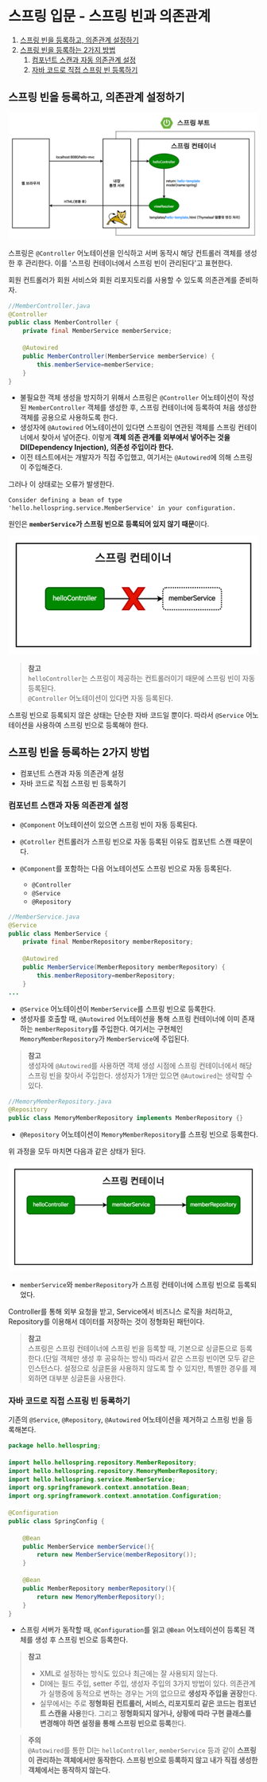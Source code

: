 # 스프링 입문 - 스프링 빈과 의존관계

1. [스프링 빈을 등록하고, 의존관계 설정하기](#스프링-빈을-등록하고-의존관계-설정하기)
2. [스프링 빈을 등록하는 2가지 방법](#스프링-빈을-등록하는-2가지-방법)
   1. [컴포넌트 스캔과 자동 의존관계 설정](#컴포넌트-스캔과-자동-의존관계-설정)
   2. [자바 코드로 직접 스프링 빈 등록하기](#자바-코드로-직접-스프링-빈-등록하기)

## 스프링 빈을 등록하고, 의존관계 설정하기

![Spring-introduction-project-setting-04](./images/Spring-introduction-project-setting-04.png)

스프링은 `@Controller` 어노테이션을 인식하고 서버 동작시 해당 컨트롤러 객체를 생성한 후 관리한다. 이를 '스프링 컨테이너에서 스프링 빈이 관리된다'고 표현한다.

회원 컨트롤러가 회원 서비스와 회원 리포지토리를 사용할 수 있도록 의존관계를 준비하자.

```java
//MemberController.java
@Controller
public class MemberController {
    private final MemberService memberService;

    @Autowired
    public MemberController(MemberService memberService) {
        this.memberService=memberService;
    }
}
```

- 불필요한 객체 생성을 방지하기 위해서 스프링은 `@Controller` 어노테이션이 작성된 `MemberController` 객체를 생성한 후, 스프링 컨테이너에 등록하여 처음 생성한 객체를 공용으로 사용하도록 한다.
- 생성자에 `@Autowired` 어노테이션이 있다면 스프링이 연관된 객체를 스프링 컨테이너에서 찾아서 넣어준다. 이렇게 **객체 의존 관계를 외부에서 넣어주는 것을 DI(Dependency Injection), 의존성 주입이라 한다.**
- 이전 테스트에서는 개발자가 직접 주입했고, 여기서는 `@Autowired`에 의해 스프링이 주입해준다.

그러나 이 상태로는 오류가 발생한다.

```
Consider defining a bean of type 'hello.hellospring.service.MemberService' in your configuration.
```

원인은 **`memberService`가 스프링 빈으로 등록되어 있지 않기 때문**이다.

![Spring-introduction-spring-bean-and-dependency-01](./images/Spring-introduction-spring-bean-and-dependency-01.png)

> **참고**  
> `helloController`는 스프링이 제공하는 컨트롤러이기 때문에 스프링 빈이 자동 등록된다.  
> `@Controller` 어노테이션이 있다면 자동 등록된다.

스프링 빈으로 등록되지 않은 상태는 단순한 자바 코드일 뿐이다. 따라서 `@Service` 어노테이션을 사용하여 스프링 빈으로 등록해야 한다.

## 스프링 빈을 등록하는 2가지 방법

- 컴포넌트 스캔과 자동 의존관계 설정
- 자바 코드로 직접 스프링 빈 등록하기

### 컴포넌트 스캔과 자동 의존관계 설정

- `@Component` 어노테이션이 있으면 스프링 빈이 자동 등록된다.
- `@Cotroller` 컨트롤러가 스프링 빈으로 자동 등록된 이유도 컴포넌트 스캔 때문이다.

- `@Component`를 포함하는 다음 어노테이션도 스프링 빈으로 자동 등록된다.
  - `@Controller`
  - `@Service`
  - `@Repository`

```java
//MemberService.java
@Service
public class MemberService {
    private final MemberRepository memberRepository;

    @Autowired
    public MemberService(MemberRepository memberRepository) {
        this.memberRepository=memberRepository;
    }
...
```

- `@Service` 어노테이션이 `MemberService`를 스프링 빈으로 등록한다.
- 생성자를 호출할 때, `@Autowired` 어노테이션을 통해 스프링 컨테이너에 이미 존재하는 `memberRepository`를 주입한다. 여기서는 구현체인 `MemoryMemberRepository`가 `MemberService`에 주입된다.

> **참고**  
> 생성자에 `@Autowired`를 사용하면 객체 생성 시점에 스프링 컨테이너에서 해당 스프링 빈을 찾아서 주입한다. 생성자가 1개만 있으면 `@Autowired`는 생략할 수 있다.

```java
//MemoryMemberRepository.java
@Repository
public class MemoryMemberRepository implements MemberRepository {}
```

- `@Repository` 어노테이션이 `MemoryMemberRepository`를 스프링 빈으로 등록한다.

위 과정을 모두 마치면 다음과 같은 상태가 된다.

![Spring-introduction-spring-bean-and-dependency-02](./images/Spring-introduction-spring-bean-and-dependency-02.png)

- `memberService`와 `memberRepository`가 스프링 컨테이너에 스프링 빈으로 등록되었다.

Controller를 통해 외부 요청을 받고, Service에서 비즈니스 로직을 처리하고, Repository를 이용해서 데이터를 저장하는 것이 정형화된 패턴이다.

> **참고**  
> 스프링은 스프링 컨테이너에 스프링 빈을 등록할 때, 기본으로 싱글톤으로 등록한다.(단일 객체만 생성 후 공유하는 방식) 따라서 같은 스프링 빈이면 모두 같은 인스턴스다. 설정으로 싱글톤을 사용하지 않도록 할 수 있지만, 특별한 경우를 제외하면 대부분 싱글톤을 사용한다.

### 자바 코드로 직접 스프링 빈 등록하기

기존의 `@Service`, `@Repository`, `@Autowired` 어노테이션을 제거하고 스프링 빈을 등록해본다.

```java
package hello.hellospring;

import hello.hellospring.repository.MemberRepository;
import hello.hellospring.repository.MemoryMemberRepository;
import hello.hellospring.service.MemberService;
import org.springframework.context.annotation.Bean;
import org.springframework.context.annotation.Configuration;

@Configuration
public class SpringConfig {

    @Bean
    public MemberService memberService(){
        return new MemberService(memberRepository());
    }

    @Bean
    public MemberRepository memberRepository(){
        return new MemoryMemberRepository();
    }
}
```

- 스프링 서버가 동작할 때, `@Configuration`를 읽고 `@Bean` 어노테이션이 등록된 객체를 생성 후 스프링 빈으로 등록한다.

> **참고**
>
> - XML로 설정하는 방식도 있으나 최근에는 잘 사용되지 않는다.
> - DI에는 필드 주입, setter 주입, 생성자 주입의 3가지 방법이 있다. 의존관계가 실행중에 동적으로 변하는 경우는 거의 없으므로 **생성자 주입을 권장**한다.
> - 실무에서는 주로 **정형화된 컨트롤러, 서비스, 리포지토리 같은 코드는 컴포넌트 스캔을 사용**한다. 그리고 **정형화되지 않거나, 상황에 따라 구현 클래스를 변경해야 하면 설정을 통해 스프링 빈으로 등록**한다.

> **주의**  
> `@Autowired`를 통한 DI는 `helloController`, `memberService` 등과 같이 **스프링이 관리하는 객체에서만 동작한다. 스프링 빈으로 등록하지 않고 내가 직접 생성한 객체에서는 동작하지 않는다.**
